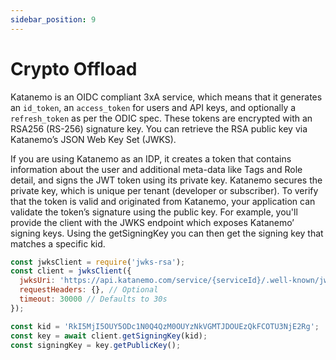 ```yaml
---
sidebar_position: 9
---
```


# Crypto Offload

Katanemo is an OIDC compliant 3xA service, which means that it generates an `id_token`, an `access_token` for users and API keys, and optionally a `refresh_token` as per the ODIC spec. These tokens are encrypted with an RSA256 (RS-256) signature key. You can retrieve the RSA public key via Katanemo’s JSON Web Key Set (JWKS).

If you are using Katanemo as an IDP, it creates a token that contains information about the user and additional meta-data like Tags and Role detail, and signs the JWT token using its private key. Katanemo secures the private key, which is unique per tenant (developer or subscriber). To verify that the token is valid and originated from Katanemo, your application can validate the token’s signature using the public key.  For example, you'll provide the client with the JWKS endpoint which exposes Katanemo’ signing keys. Using the getSigningKey you can then get the signing key that matches a specific kid.

```js
const jwksClient = require('jwks-rsa');
const client = jwksClient({
  jwksUri: 'https://api.katanemo.com/service/{serviceId}/.well-known/jwks.json',
  requestHeaders: {}, // Optional
  timeout: 30000 // Defaults to 30s
});

const kid = 'RkI5MjI5OUY5ODc1N0Q4QzM0OUYzNkVGMTJDOUEzQkFCOTU3NjE2Rg'; 
const key = await client.getSigningKey(kid);
const signingKey = key.getPublicKey();
```
